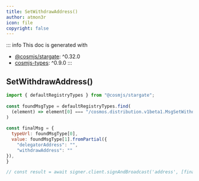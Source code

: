 ```yaml
---
title: SetWithdrawAddress()
author: atmon3r
icon: file
copyright: false
---
```


::: info
This doc is generated with 
- [@cosmjs/stargate](https://www.npmjs.com/package/@cosmjs/stargate): ^0.32.0
- [cosmjs-types](https://www.npmjs.com/package/cosmjs-types): ^0.9.0
:::
  
## SetWithdrawAddress()
 
```js
import { defaultRegistryTypes } from "@cosmjs/stargate";
 
const foundMsgType = defaultRegistryTypes.find(
  (element) => element[0] === "/cosmos.distribution.v1beta1.MsgSetWithdrawAddress"
)
  
const finalMsg = {
  typeUrl: foundMsgType[0],
  value: foundMsgType[1].fromPartial({
    "delegatorAddress": "",
    "withdrawAddress": ""
}),
}

// const result = await signer.client.signAndBroadcast('address', [finalMsg], "auto", "")
 
```
   
